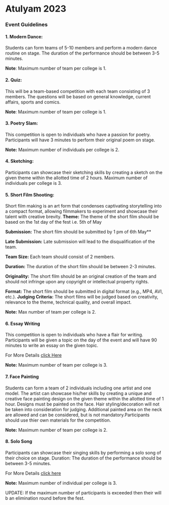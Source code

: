 # Atulyam 2023

### Event Guidelines 

#### 1. Modern Dance:
 Students can form teams of 5-10 members and perform a modern dance routine on stage. The duration of the performance should be between 3-5 minutes.

**Note**: Maximum number of team per college is 1.

#### 2.  Quiz:
This will be a team-based competition with each team consisting of 3 members. The questions will be based on general knowledge, current affairs, sports and comics. 

**Note**: Maximum number of team per college is 1.

#### 3. Poetry Slam:
This competition is open to individuals who have a passion for poetry. Participants will have 3 minutes to perform their original poem on stage.

**Note:** Maximum number of individuals per college is 2.

#### 4. Sketching: 
Participants can showcase their sketching skills by creating a sketch on the given theme within the allotted time of 2 hours.
Maximum number of individuals per college is 3.

#### 5. Short Film Shooting: 
Short film making is an art form that condenses captivating storytelling into a compact format, allowing filmmakers to experiment and showcase their talent with creative brevity.
**Theme:** The theme of the short film should be based on the 1st day of the fest i.e. 5th of May

**Submission:** The short film should be submitted by 1 pm of 6th May**

**Late Submission:** Late submission will lead to the disqualification of the team.

**Team Size:** Each team should consist of 2 members.

**Duration:** The duration of the short film should be between 2-3 minutes.

**Originality:** The short film should be an original creation of the team and should not infringe upon any copyright or intellectual property rights.

**Format:** The short film should be submitted in digital format (e.g., MP4, AVI, etc.).
**Judging Criteria:** The short films will be judged based on creativity, relevance to the theme, technical quality, and overall impact.

**Note:** Max number of team per college is 2. 

#### 6. Essay Writing
This competition is open to individuals who have a flair for writing. Participants will be given a topic on the day of the event and will have 90 minutes to write an essay on the given topic. 

For More Details [click Here](https://drive.google.com/file/d/1Y_rrJqbp2ax2gT7N_Ut85oB5PajdBZp1/view?usp=sharing)

**Note:** Maximum number of team per college is 3.

#### 7. Face Painting
Students can form a team of 2 individuals including one artist and one model. The artist can showcase his/her skills by creating a unique and creative face painting design on the given theme within the allotted time of 1 hour. Designs must be painted on the face. Hair styling/decoration will not be taken into consideration for judging. Additional painted area on the neck are allowed and can be considered, but is not mandatory.Participants should use thier own materials for the competition.


**Note:** Maximum number of team per college is 2.

#### 8. Solo Song
Participants can showcase their singing skills by performing a solo song of their choice on stage. 
Duration: The duration of the performance should be between 3-5 minutes.

For More Details [click here](https://drive.google.com/file/d/1W7w-wcOeNK3fQssOBEPN-qXMaO07qoLR/view?usp=sharing) 

**Note:** Maximum number of individual per college is 3.



UPDATE: If the maximum number of participants is  exceeded then their will b an elimination round before the fest.

